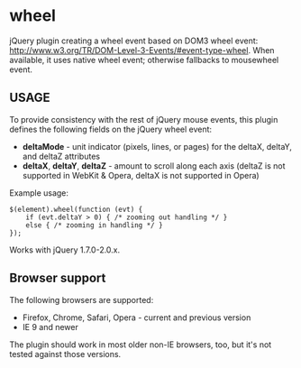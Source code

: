 wheel
=====

jQuery plugin creating a wheel event based on DOM3 wheel event: http://www.w3.org/TR/DOM-Level-3-Events/#event-type-wheel. When available, it uses native wheel event; otherwise fallbacks to mousewheel event.

## USAGE

To provide consistency with the rest of jQuery mouse events, this plugin defines the following fields on the jQuery wheel event:
* **deltaMode** - unit indicator (pixels, lines, or pages) for the deltaX, deltaY, and deltaZ attributes
* **deltaX**, **deltaY**, **deltaZ** - amount to scroll along each axis (deltaZ is not supported in WebKit & Opera, deltaX is not supported in Opera)

Example usage:

	$(element).wheel(function (evt) {
		if (evt.deltaY > 0) { /* zooming out handling */ }
		else { /* zooming in handling */ }
	});

Works with jQuery 1.7.0-2.0.x.


Browser support
---------------

The following browsers are supported:
* Firefox, Chrome, Safari, Opera - current and previous version
* IE 9 and newer

The plugin should work in most older non-IE browsers, too, but it's not tested against those versions.
